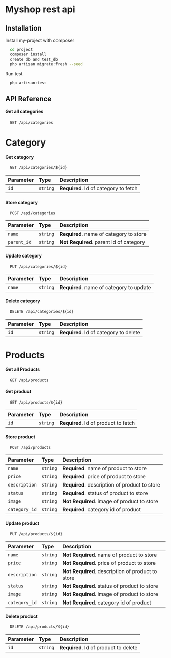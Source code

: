 
# Myshop rest api






## Installation

Install my-project with composer

```bash
  cd project
  composer install
  create db and test_db
  php artisan migrate:fresh --seed
```
Run test
```bash
  php artisan:test
```

## API Reference

#### Get all categories

```http
  GET /api/categories
```

# Category
#### Get category

```http
  GET /api/categories/${id}
```

| Parameter | Type     | Description                       |
| :-------- | :------- | :-------------------------------- |
| `id`      | `string` | **Required**. Id of category to fetch |


#### Store category

```http
  POST /api/categories
```

| Parameter | Type     | Description                       |
| :-------- | :------- | :-------------------------------- |
| `name`      | `string` | **Required**. name of category to store |
| `parent_id` | `string` | **Not Required**. parent id of category |

#### Update category

```http
  PUT /api/categories/${id}
```

| Parameter | Type     | Description                       |
| :-------- | :------- | :-------------------------------- |
| `name`      | `string` | **Required**. name of category to update |

#### Delete category

```http
  DELETE /api/categories/${id}
```

| Parameter | Type     | Description                       |
| :-------- | :------- | :-------------------------------- |
| `id`      | `string` | **Required**. Id of category to delete |

# Products
#### Get all Products

```http
  GET /api/products
```

#### Get product

```http
  GET /api/products/${id}
```

| Parameter | Type     | Description                       |
| :-------- | :------- | :-------------------------------- |
| `id`      | `string` | **Required**. Id of product to fetch |


#### Store product

```http
  POST /api/products
```

| Parameter | Type     | Description                       |
| :-------- | :------- | :-------------------------------- |
| `name`      | `string` | **Required**. name of product to store |
| `price`      | `string` | **Required**. price of product to store |
| `description`      | `string` | **Required**. description of product to store |
| `status`      | `string` | **Required**. status of product to store |
| `image`      | `string` | **Not Required**. image of product to store |
| `category_id` | `string` | **Required**. category id of product |

#### Update product

```http
  PUT /api/products/${id}
```

| Parameter | Type     | Description                       |
| :-------- | :------- | :-------------------------------- |
| `name`      | `string` | **Not Required**. name of product to store |
| `price`      | `string` | **Not Required**. price of product to store |
| `description`      | `string` | **Not Required**. description of product to store |
| `status`      | `string` | **Not Required**. status of product to store |
| `image`      | `string` | **Not Required**. image of product to store |
| `category_id` | `string` | **Not Required**. category id of product |

#### Delete product

```http
  DELETE /api/products/${id}
```

| Parameter | Type     | Description                       |
| :-------- | :------- | :-------------------------------- |
| `id`      | `string` | **Required**. Id of product to delete |
